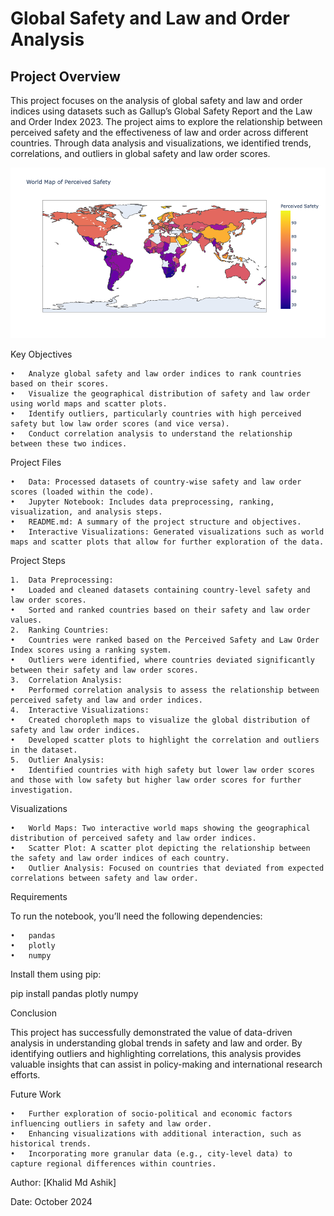 # Global Safety and Law and Order Analysis

## Project Overview

This project focuses on the analysis of global safety and law and order indices using datasets such as Gallup’s Global Safety Report and the Law and Order Index 2023. The project aims to explore the relationship between perceived safety and the effectiveness of law and order across different countries. Through data analysis and visualizations, we identified trends, correlations, and outliers in global safety and law order scores.

<img src="world_map on safety.png" alt="safety">

Key Objectives

	•	Analyze global safety and law order indices to rank countries based on their scores.
	•	Visualize the geographical distribution of safety and law order using world maps and scatter plots.
	•	Identify outliers, particularly countries with high perceived safety but low law order scores (and vice versa).
	•	Conduct correlation analysis to understand the relationship between these two indices.

Project Files

	•	Data: Processed datasets of country-wise safety and law order scores (loaded within the code).
	•	Jupyter Notebook: Includes data preprocessing, ranking, visualization, and analysis steps.
	•	README.md: A summary of the project structure and objectives.
	•	Interactive Visualizations: Generated visualizations such as world maps and scatter plots that allow for further exploration of the data.

Project Steps

	1.	Data Preprocessing:
	•	Loaded and cleaned datasets containing country-level safety and law order scores.
	•	Sorted and ranked countries based on their safety and law order values.
	2.	Ranking Countries:
	•	Countries were ranked based on the Perceived Safety and Law Order Index scores using a ranking system.
	•	Outliers were identified, where countries deviated significantly between their safety and law order scores.
	3.	Correlation Analysis:
	•	Performed correlation analysis to assess the relationship between perceived safety and law and order indices.
	4.	Interactive Visualizations:
	•	Created choropleth maps to visualize the global distribution of safety and law order indices.
	•	Developed scatter plots to highlight the correlation and outliers in the dataset.
	5.	Outlier Analysis:
	•	Identified countries with high safety but lower law order scores and those with low safety but higher law order scores for further investigation.

Visualizations

	•	World Maps: Two interactive world maps showing the geographical distribution of perceived safety and law order indices.
	•	Scatter Plot: A scatter plot depicting the relationship between the safety and law order indices of each country.
	•	Outlier Analysis: Focused on countries that deviated from expected correlations between safety and law order.

Requirements

To run the notebook, you’ll need the following dependencies:

	•	pandas
	•	plotly
	•	numpy

Install them using pip:

pip install pandas plotly numpy

Conclusion

This project has successfully demonstrated the value of data-driven analysis in understanding global trends in safety and law and order. By identifying outliers and highlighting correlations, this analysis provides valuable insights that can assist in policy-making and international research efforts.

Future Work

	•	Further exploration of socio-political and economic factors influencing outliers in safety and law order.
	•	Enhancing visualizations with additional interaction, such as historical trends.
	•	Incorporating more granular data (e.g., city-level data) to capture regional differences within countries.

Author:
[Khalid Md Ashik]

Date:
October 2024

